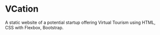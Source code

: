 # VCation
A static website of a potential startup offering Virtual Tourism using HTML, CSS with Flexbox, Bootstrap.
